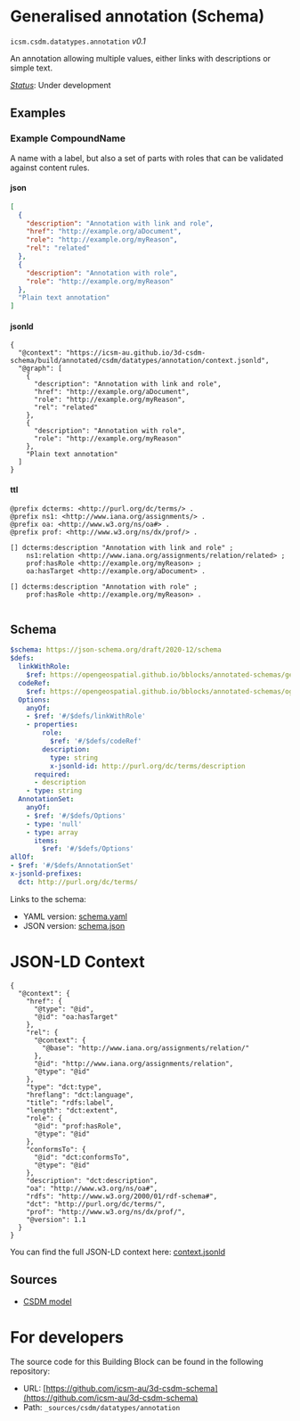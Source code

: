 
# Generalised annotation (Schema)

`icsm.csdm.datatypes.annotation` *v0.1*

An annotation allowing multiple values, either links with descriptions or simple text.

[*Status*](http://www.opengis.net/def/status): Under development

## Examples

### Example CompoundName
A name with a label, but also a set of parts with roles that can be validated against content rules.
#### json
```json
[
  {
    "description": "Annotation with link and role",
    "href": "http://example.org/aDocument",
    "role": "http://example.org/myReason",
    "rel": "related"
  },
  {
    "description": "Annotation with role",
    "role": "http://example.org/myReason"
  },
  "Plain text annotation"
]

```

#### jsonld
```jsonld
{
  "@context": "https://icsm-au.github.io/3d-csdm-schema/build/annotated/csdm/datatypes/annotation/context.jsonld",
  "@graph": [
    {
      "description": "Annotation with link and role",
      "href": "http://example.org/aDocument",
      "role": "http://example.org/myReason",
      "rel": "related"
    },
    {
      "description": "Annotation with role",
      "role": "http://example.org/myReason"
    },
    "Plain text annotation"
  ]
}
```

#### ttl
```ttl
@prefix dcterms: <http://purl.org/dc/terms/> .
@prefix ns1: <http://www.iana.org/assignments/> .
@prefix oa: <http://www.w3.org/ns/oa#> .
@prefix prof: <http://www.w3.org/ns/dx/prof/> .

[] dcterms:description "Annotation with link and role" ;
    ns1:relation <http://www.iana.org/assignments/relation/related> ;
    prof:hasRole <http://example.org/myReason> ;
    oa:hasTarget <http://example.org/aDocument> .

[] dcterms:description "Annotation with role" ;
    prof:hasRole <http://example.org/myReason> .


```

## Schema

```yaml
$schema: https://json-schema.org/draft/2020-12/schema
$defs:
  linkWithRole:
    $ref: https://opengeospatial.github.io/bblocks/annotated-schemas/geo/json-fg/link-role/schema.yaml
  codeRef:
    $ref: https://opengeospatial.github.io/bblocks/annotated-schemas/ogc-utils/iri-or-curie/schema.yaml
  Options:
    anyOf:
    - $ref: '#/$defs/linkWithRole'
    - properties:
        role:
          $ref: '#/$defs/codeRef'
        description:
          type: string
          x-jsonld-id: http://purl.org/dc/terms/description
      required:
      - description
    - type: string
  AnnotationSet:
    anyOf:
    - $ref: '#/$defs/Options'
    - type: 'null'
    - type: array
      items:
        $ref: '#/$defs/Options'
allOf:
- $ref: '#/$defs/AnnotationSet'
x-jsonld-prefixes:
  dct: http://purl.org/dc/terms/

```

Links to the schema:

* YAML version: [schema.yaml](https://icsm-au.github.io/3d-csdm-schema/build/annotated/csdm/datatypes/annotation/schema.json)
* JSON version: [schema.json](https://icsm-au.github.io/3d-csdm-schema/build/annotated/csdm/datatypes/annotation/schema.yaml)


# JSON-LD Context

```jsonld
{
  "@context": {
    "href": {
      "@type": "@id",
      "@id": "oa:hasTarget"
    },
    "rel": {
      "@context": {
        "@base": "http://www.iana.org/assignments/relation/"
      },
      "@id": "http://www.iana.org/assignments/relation",
      "@type": "@id"
    },
    "type": "dct:type",
    "hreflang": "dct:language",
    "title": "rdfs:label",
    "length": "dct:extent",
    "role": {
      "@id": "prof:hasRole",
      "@type": "@id"
    },
    "conformsTo": {
      "@id": "dct:conformsTo",
      "@type": "@id"
    },
    "description": "dct:description",
    "oa": "http://www.w3.org/ns/oa#",
    "rdfs": "http://www.w3.org/2000/01/rdf-schema#",
    "dct": "http://purl.org/dc/terms/",
    "prof": "http://www.w3.org/ns/dx/prof/",
    "@version": 1.1
  }
}
```

You can find the full JSON-LD context here:
[context.jsonld](https://icsm-au.github.io/3d-csdm-schema/build/annotated/csdm/datatypes/annotation/context.jsonld)

## Sources

* [CSDM model](https://github.com/icsm-au/3d-csdm)

# For developers

The source code for this Building Block can be found in the following repository:

* URL: [https://github.com/icsm-au/3d-csdm-schema](https://github.com/icsm-au/3d-csdm-schema)
* Path: `_sources/csdm/datatypes/annotation`

